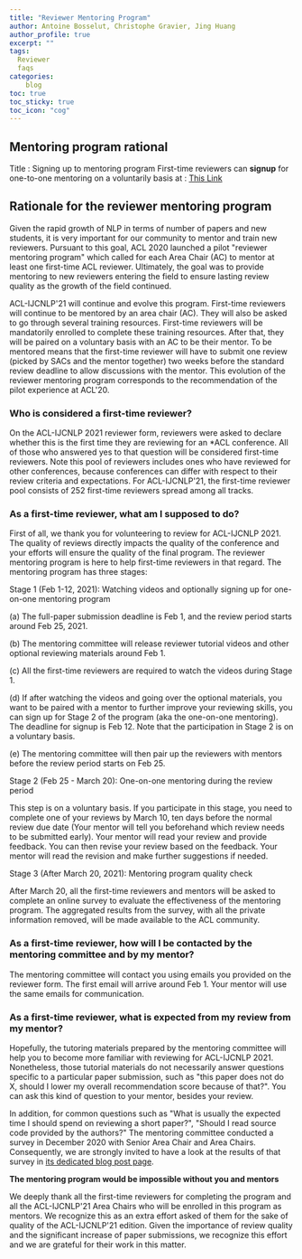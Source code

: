 ```yaml
---
title: "Reviewer Mentoring Program"
author: Antoine Bosselut, Christophe Gravier, Jing Huang
author_profile: true
excerpt: ""
tags:
  Reviewer
  faqs
categories:
    blog
toc: true
toc_sticky: true
toc_icon: "cog"
---
```

## Mentoring program rational
Title : Signing up to mentoring program
First-time reviewers can **signup** for one-to-one mentoring on a voluntarily basis at : 
[This Link](https://forms.office.com/Pages/ResponsePage.aspx?id=DQSIkWdsW0yxEjajBLZtrQAAAAAAAAAAAANAAf28RuZUQ1NUN1k0M08zVDBQQTJBWUhFSTRVVjJIOS4u)

## Rationale for the reviewer mentoring program
Given the rapid growth of NLP in terms of number of papers and new students, it is very important for our community to mentor and train new reviewers. Pursuant to this goal, ACL 2020 launched a pilot "reviewer mentoring program" which called for each Area Chair (AC) to mentor at least one first-time ACL reviewer. Ultimately, the goal was to provide mentoring to new reviewers entering the field to ensure lasting review quality as the growth of the field continued.

ACL-IJCNLP'21 will continue and evolve this program. First-time reviewers will continue to be mentored by an area chair (AC). They will also be asked to go through several training resources. First-time reviewers will be mandatorily enrolled to complete these training resources. After that, they will be paired on a voluntary basis with an AC to be their mentor.  To be mentored means that the first-time reviewer will have to submit one review (picked by SACs and the mentor together) two weeks before the standard review deadline to allow discussions with the mentor. This evolution of the reviewer mentoring program corresponds to the recommendation of the pilot experience at ACL'20.

### Who is considered a first-time reviewer?
On the ACL-IJCNLP 2021 reviewer form, reviewers were asked to declare whether this is the first time they are reviewing for an \*ACL conference. All of those who answered yes to that question will be considered first-time reviewers. Note this pool of reviewers includes ones who have reviewed for other conferences, because conferences can differ with respect to their review criteria and expectations. For ACL-IJCNLP'21, the first-time reviewer pool consists of 252 first-time reviewers spread among all tracks.

### As a first-time reviewer, what am I supposed to do?
First of all, we thank you for volunteering to review for ACL-IJCNLP 2021. The quality of reviews directly impacts the quality of the conference and your efforts will ensure the quality of the final program. The reviewer mentoring program is here to help first-time reviewers in that regard.  The mentoring program has three stages: 

Stage 1 (Feb 1-12, 2021): Watching videos and optionally signing up for one-on-one mentoring program

(a) The full-paper submission deadline is Feb 1, and the review period starts around Feb 25, 2021. 

(b) The mentoring committee will release reviewer tutorial videos and other optional reviewing materials around Feb 1.

(c) All the first-time reviewers are required to watch the videos during Stage 1. 

(d) If after watching the videos and going over the optional materials, you want to be paired with a mentor to further improve your reviewing skills, you can sign up for Stage 2 of the program (aka the one-on-one mentoring). The deadline for signup is Feb 12. Note that the participation in Stage 2 is on a voluntary basis.

(e) The mentoring committee will then pair up the reviewers with mentors before the review period starts on Feb 25. 

Stage 2 (Feb 25 - March 20): One-on-one mentoring during the review period

This step is on a voluntary basis. If you participate in this stage, you need to complete one of your reviews by March 10, ten days before the normal review due date (Your mentor will tell you beforehand which review needs to be submitted early). Your mentor will read your review and provide feedback. You can then revise your review based on the feedback. Your mentor will read the revision and make further suggestions if needed.

Stage 3 (After March 20, 2021): Mentoring program quality check

After March 20, all the first-time reviewers and mentors will be asked to complete an online survey to evaluate the effectiveness of the mentoring program.  The aggregated results from the survey, with all the private information removed, will be made available to the ACL community. 

### As a first-time reviewer, how will I be contacted by the mentoring committee and by my mentor? 
The mentoring committee will contact you using emails you provided on the reviewer form. The first email will arrive around Feb 1. Your mentor will use the same emails for communication. 

### As a first-time reviewer, what is expected from my review from my mentor?
Hopefully, the tutoring materials prepared by the mentoring committee will help you to become more familiar with reviewing for ACL-IJCNLP 2021. Nonetheless, those tutorial materials do not necessarily answer questions specific to a particular paper submission, such as "this paper does not do X, should I lower my overall recommendation score because of that?". You can ask this kind of question to your mentor, besides your review.

In addition, for common questions such as "What is usually the expected time I should spend on reviewing a short paper?", "Should I read source code provided by the authors?" The mentoring committee conducted a survey in December 2020 with Senior Area Chair and Area Chairs. Consequently, we are strongly invited to have a look at the results of that survey in [its dedicated blog post page](https://2021.aclweb.org/blog/reviewer-mentoring-survey/).

**The mentoring program would be impossible without you and mentors**

We deeply thank all the first-time reviewers for completing the program and all the ACL-IJCNLP'21 Area Chairs who will be enrolled in this program as mentors. We recognize this as an extra effort asked of them for the sake of quality of the ACL-IJCNLP'21 edition. Given the importance of review quality and the significant increase of paper submissions, we recognize this effort and we are grateful for their work in this matter.

